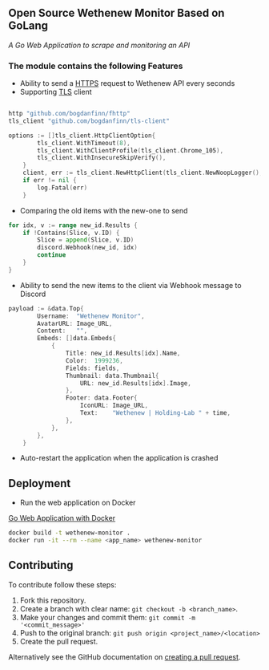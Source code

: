 <h2>Open Source Wethenew Monitor Based on GoLang</h2>

_A Go Web Application to scrape and monitoring an API_

<h3>The module contains the following Features</h3>

- Ability to send a [HTTPS](https://pkg.go.dev/net/http) request to Wethenew API every seconds
- Supporting [TLS](https://tls13.xargs.org/) client

```go

http "github.com/bogdanfinn/fhttp"
tls_client "github.com/bogdanfinn/tls-client"

options := []tls_client.HttpClientOption{
		tls_client.WithTimeout(8),
		tls_client.WithClientProfile(tls_client.Chrome_105),
		tls_client.WithInsecureSkipVerify(),
	}
	client, err := tls_client.NewHttpClient(tls_client.NewNoopLogger(), options...)
    if err != nil {
        log.Fatal(err)
    }
```

- Comparing the old items with the new-one to send

```go
for idx, v := range new_id.Results {
    if !Contains(Slice, v.ID) {
        Slice = append(Slice, v.ID)
        discord.Webhook(new_id, idx)
        continue
    }
}
```

- Ability to send the new items to the client via Webhook message to Discord

```go
payload := &data.Top{
		Username:  "Wethenew Monitor",
		AvatarURL: Image_URL,
		Content:   "",
		Embeds: []data.Embeds{
			{
				Title: new_id.Results[idx].Name,
				Color:  1999236,
				Fields: fields,
				Thumbnail: data.Thumbnail{
					URL: new_id.Results[idx].Image,
				},
				Footer: data.Footer{
					IconURL: Image_URL,
					Text:    "Wethenew | Holding-Lab " + time,
				},
			},
		},
	}
```

- Auto-restart the application when the application is crashed

## Deployment

- Run the web application on Docker

[Go Web Application with Docker](https://index.docker.io/_/golang)

```bash
docker build -t wethenew-monitor .
docker run -it --rm --name <app_name> wethenew-monitor
```

## Contributing

To contribute follow these steps:

1. Fork this repository.
2. Create a branch with clear name: `git checkout -b <branch_name>`.
3. Make your changes and commit them: `git commit -m '<commit_message>'`
4. Push to the original branch: `git push origin <project_name>/<location>`
5. Create the pull request.

Alternatively see the GitHub documentation on [creating a pull request](https://help.github.com/en/github/collaborating-with-issues-and-pull-requests/creating-a-pull-request).
